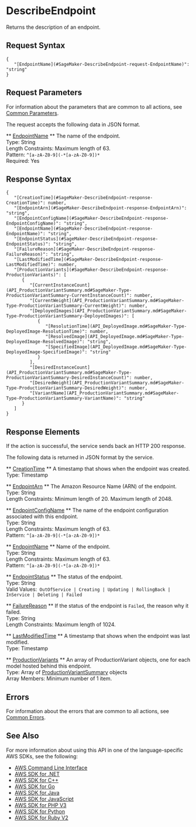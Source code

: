 # DescribeEndpoint<a name="API_DescribeEndpoint"></a>

Returns the description of an endpoint\.

## Request Syntax<a name="API_DescribeEndpoint_RequestSyntax"></a>

```
{
   "[EndpointName](#SageMaker-DescribeEndpoint-request-EndpointName)": "string"
}
```

## Request Parameters<a name="API_DescribeEndpoint_RequestParameters"></a>

For information about the parameters that are common to all actions, see [Common Parameters](CommonParameters.md)\.

The request accepts the following data in JSON format\.

 ** [EndpointName](#API_DescribeEndpoint_RequestSyntax) **   <a name="SageMaker-DescribeEndpoint-request-EndpointName"></a>
The name of the endpoint\.  
Type: String  
Length Constraints: Maximum length of 63\.  
Pattern: `^[a-zA-Z0-9](-*[a-zA-Z0-9])*`   
Required: Yes

## Response Syntax<a name="API_DescribeEndpoint_ResponseSyntax"></a>

```
{
   "[CreationTime](#SageMaker-DescribeEndpoint-response-CreationTime)": number,
   "[EndpointArn](#SageMaker-DescribeEndpoint-response-EndpointArn)": "string",
   "[EndpointConfigName](#SageMaker-DescribeEndpoint-response-EndpointConfigName)": "string",
   "[EndpointName](#SageMaker-DescribeEndpoint-response-EndpointName)": "string",
   "[EndpointStatus](#SageMaker-DescribeEndpoint-response-EndpointStatus)": "string",
   "[FailureReason](#SageMaker-DescribeEndpoint-response-FailureReason)": "string",
   "[LastModifiedTime](#SageMaker-DescribeEndpoint-response-LastModifiedTime)": number,
   "[ProductionVariants](#SageMaker-DescribeEndpoint-response-ProductionVariants)": [ 
      { 
         "[CurrentInstanceCount](API_ProductionVariantSummary.md#SageMaker-Type-ProductionVariantSummary-CurrentInstanceCount)": number,
         "[CurrentWeight](API_ProductionVariantSummary.md#SageMaker-Type-ProductionVariantSummary-CurrentWeight)": number,
         "[DeployedImages](API_ProductionVariantSummary.md#SageMaker-Type-ProductionVariantSummary-DeployedImages)": [ 
            { 
               "[ResolutionTime](API_DeployedImage.md#SageMaker-Type-DeployedImage-ResolutionTime)": number,
               "[ResolvedImage](API_DeployedImage.md#SageMaker-Type-DeployedImage-ResolvedImage)": "string",
               "[SpecifiedImage](API_DeployedImage.md#SageMaker-Type-DeployedImage-SpecifiedImage)": "string"
            }
         ],
         "[DesiredInstanceCount](API_ProductionVariantSummary.md#SageMaker-Type-ProductionVariantSummary-DesiredInstanceCount)": number,
         "[DesiredWeight](API_ProductionVariantSummary.md#SageMaker-Type-ProductionVariantSummary-DesiredWeight)": number,
         "[VariantName](API_ProductionVariantSummary.md#SageMaker-Type-ProductionVariantSummary-VariantName)": "string"
      }
   ]
}
```

## Response Elements<a name="API_DescribeEndpoint_ResponseElements"></a>

If the action is successful, the service sends back an HTTP 200 response\.

The following data is returned in JSON format by the service\.

 ** [CreationTime](#API_DescribeEndpoint_ResponseSyntax) **   <a name="SageMaker-DescribeEndpoint-response-CreationTime"></a>
A timestamp that shows when the endpoint was created\.  
Type: Timestamp

 ** [EndpointArn](#API_DescribeEndpoint_ResponseSyntax) **   <a name="SageMaker-DescribeEndpoint-response-EndpointArn"></a>
The Amazon Resource Name \(ARN\) of the endpoint\.  
Type: String  
Length Constraints: Minimum length of 20\. Maximum length of 2048\.

 ** [EndpointConfigName](#API_DescribeEndpoint_ResponseSyntax) **   <a name="SageMaker-DescribeEndpoint-response-EndpointConfigName"></a>
The name of the endpoint configuration associated with this endpoint\.  
Type: String  
Length Constraints: Maximum length of 63\.  
Pattern: `^[a-zA-Z0-9](-*[a-zA-Z0-9])*` 

 ** [EndpointName](#API_DescribeEndpoint_ResponseSyntax) **   <a name="SageMaker-DescribeEndpoint-response-EndpointName"></a>
Name of the endpoint\.  
Type: String  
Length Constraints: Maximum length of 63\.  
Pattern: `^[a-zA-Z0-9](-*[a-zA-Z0-9])*` 

 ** [EndpointStatus](#API_DescribeEndpoint_ResponseSyntax) **   <a name="SageMaker-DescribeEndpoint-response-EndpointStatus"></a>
The status of the endpoint\.  
Type: String  
Valid Values:` OutOfService | Creating | Updating | RollingBack | InService | Deleting | Failed` 

 ** [FailureReason](#API_DescribeEndpoint_ResponseSyntax) **   <a name="SageMaker-DescribeEndpoint-response-FailureReason"></a>
If the status of the endpoint is `Failed`, the reason why it failed\.   
Type: String  
Length Constraints: Maximum length of 1024\.

 ** [LastModifiedTime](#API_DescribeEndpoint_ResponseSyntax) **   <a name="SageMaker-DescribeEndpoint-response-LastModifiedTime"></a>
A timestamp that shows when the endpoint was last modified\.  
Type: Timestamp

 ** [ProductionVariants](#API_DescribeEndpoint_ResponseSyntax) **   <a name="SageMaker-DescribeEndpoint-response-ProductionVariants"></a>
 An array of ProductionVariant objects, one for each model hosted behind this endpoint\.   
Type: Array of [ProductionVariantSummary](API_ProductionVariantSummary.md) objects  
Array Members: Minimum number of 1 item\.

## Errors<a name="API_DescribeEndpoint_Errors"></a>

For information about the errors that are common to all actions, see [Common Errors](CommonErrors.md)\.

## See Also<a name="API_DescribeEndpoint_SeeAlso"></a>

For more information about using this API in one of the language\-specific AWS SDKs, see the following:
+  [AWS Command Line Interface](https://docs.aws.amazon.com/goto/aws-cli/sagemaker-2017-07-24/DescribeEndpoint) 
+  [AWS SDK for \.NET](https://docs.aws.amazon.com/goto/DotNetSDKV3/sagemaker-2017-07-24/DescribeEndpoint) 
+  [AWS SDK for C\+\+](https://docs.aws.amazon.com/goto/SdkForCpp/sagemaker-2017-07-24/DescribeEndpoint) 
+  [AWS SDK for Go](https://docs.aws.amazon.com/goto/SdkForGoV1/sagemaker-2017-07-24/DescribeEndpoint) 
+  [AWS SDK for Java](https://docs.aws.amazon.com/goto/SdkForJava/sagemaker-2017-07-24/DescribeEndpoint) 
+  [AWS SDK for JavaScript](https://docs.aws.amazon.com/goto/AWSJavaScriptSDK/sagemaker-2017-07-24/DescribeEndpoint) 
+  [AWS SDK for PHP V3](https://docs.aws.amazon.com/goto/SdkForPHPV3/sagemaker-2017-07-24/DescribeEndpoint) 
+  [AWS SDK for Python](https://docs.aws.amazon.com/goto/boto3/sagemaker-2017-07-24/DescribeEndpoint) 
+  [AWS SDK for Ruby V2](https://docs.aws.amazon.com/goto/SdkForRubyV2/sagemaker-2017-07-24/DescribeEndpoint) 